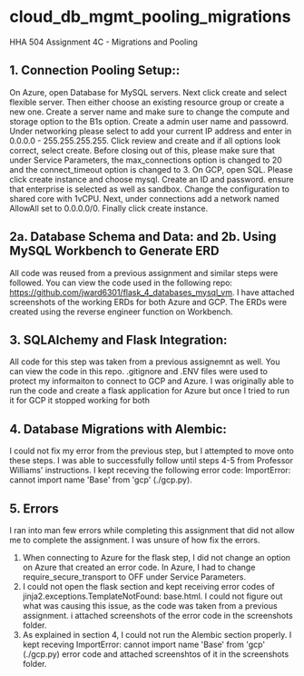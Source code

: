 # cloud_db_mgmt_pooling_migrations
HHA 504 Assignment 4C - Migrations and Pooling

## 1. Connection Pooling Setup::
On Azure, open Database for MySQL servers. Next click create and select flexible server. Then either choose an existing resource group or create a new one. Create a server name and make sure to change the compute and storage option to the B1s option. Create a admin user name and passowrd. Under networking please select to add your current IP address and enter in 0.0.0.0 - 255.255.255.255. Click review and create and if all options look correct, select create. 
Before closing out of this, please make sure that under Service Parameters, the max_connections option is changed to 20 and the connect_timeout option is changed to 3.
On GCP, open SQL. Please click create instance and choose mysql. Create an ID and password. ensure that enterprise is selected as well as sandbox. Change the configuration to shared core with 1vCPU. Next, under connections add a network named AllowAll set to 0.0.0.0/0. Finally click create instance.

## 2a. Database Schema and Data: and 2b. Using MySQL Workbench to Generate ERD
All code was reused from a previous assignment and similar steps were followed. You can view the code used in the following repo: https://github.com/jward6301/flask_4_databases_mysql_vm. I have attached screenshots of the working ERDs for both Azure and GCP. The ERDs were created using the reverse engineer function on Workbench. 

## 3. SQLAlchemy and Flask Integration:
All code for this step was taken from a previous assignemnt as well. You can view the code in this repo. .gitignore and .ENV files were used to protect my informaiton to connect to GCP and Azure. 
I was originally able to run the code and create a flask application for Azure but once I tried to run it for GCP it stopped working for both
## 4. Database Migrations with Alembic:
I could not fix my error from the previous step, but I attempted to move onto these steps. I was able to successfully follow until steps 4-5 from Professor Williams' instructions. I kept receving the following error code: ImportError: cannot import name 'Base' from 'gcp' (./gcp.py). 

## 5. Errors
I ran into man few errors while completing this assignment that did not allow me to complete the assignment. I was unsure of how fix the errors. 
1. When connecting to Azure for the flask step, I did not change an option on Azure that created an error code. In Azure, I had to change require_secure_transport to OFF under Service Parameters.
2. I could not open the flask section and kept receiving error codes of jinja2.exceptions.TemplateNotFound: base.html. I could not figure out what was causing this issue, as the code was taken from a previous assignment. i attached screenshots of the error code in the screenshots folder.
3. As explained in section 4, I could not run the Alembic section properly. I kept receving ImportError: cannot import name 'Base' from 'gcp' (./gcp.py) error code and attached screenshtos of it in the screenshots folder.




